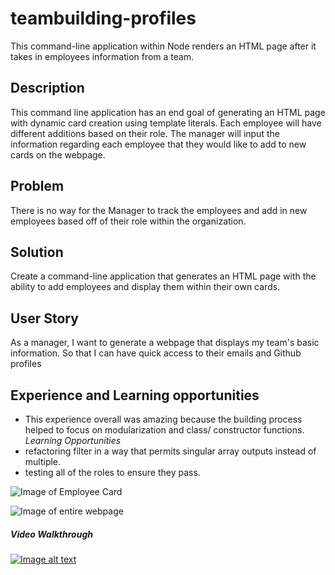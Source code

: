 # teambuilding-profiles
This command-line application within Node renders an HTML page after it takes in employees information from a team. 

## Description 
This command line application has an end goal of generating an HTML page with dynamic card creation using template literals. 
Each employee will have different additions based on their role. The manager will input the information regarding each employee that they would like to add
to new cards on the webpage. 
## Problem 
There is no way for the Manager to track the employees and add in new employees based off of their role within the organization. 

## Solution 
Create a command-line application that generates an HTML page with the ability to add employees and display them within their own cards. 

## User Story 
As a manager, I want to generate a webpage that displays my team's basic information. 
So that I can have quick access to their emails and Github profiles


## Experience and Learning opportunities
* This experience overall was amazing because the building process helped to focus on modularization and class/ constructor functions. 
*Learning Opportunities*
* refactoring filter in a way that permits singular array outputs instead of multiple. 
*  testing all of the roles to ensure they pass.


![Image of Employee Card](image.jpg)

![Image of entire webpage](image.jpg)

##### Video Walkthrough 
[![Image alt text](https://img.youtube.com/vi/YOUTUBE-ID/0.jpg)](https://www.youtube.com/watch?v=YOUTUBE-ID)
